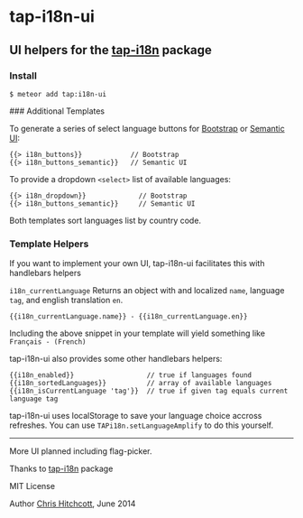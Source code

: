 # tap-i18n-ui

## UI helpers for the [tap-i18n](https://github.com/TAPevents/tap-i18n) package

### Install

    $ meteor add tap:i18n-ui

### Additional Templates

To generate a series of select language buttons for [Bootstrap](http://getbootstrap.com/) or [Semantic UI](http://semantic-ui.com/):

    {{> i18n_buttons}}            // Bootstrap
    {{> i18n_buttons_semantic}}   // Semantic UI

To provide a dropdown `<select>` list of available languages:

    {{> i18n_dropdown}}             // Bootstrap
    {{> i18n_buttons_semantic}}     // Semantic UI


Both templates sort languages list by country code.

### Template Helpers

If you want to implement your own UI, tap-i18n-ui facilitates this with handlebars helpers

`i18n_currentLanguage` Returns an object with and localized `name`, language `tag`, and english translation `en`.

    {{i18n_currentLanguage.name}} - {{i18n_currentLanguage.en}}

Including the above snippet in your template will yield something like `Français - (French)`

tap-i18n-ui also provides some other handlebars helpers:

    {{i18n_enabled}}                  // true if languages found
    {{i18n_sortedLanguages}}          // array of available languages
    {{i18n_isCurrentLanguage 'tag'}}  // true if given tag equals current language tag

tap-i18n-ui uses localStorage to save your language choice accross refreshes. You can use `TAPi18n.setLanguageAmplify` to do this yourself.

---

More UI planned including flag-picker.

Thanks to [tap-i18n](https://github.com/TAPevents/tap-i18n) package

MIT License

Author [Chris Hitchcott](http://github.com/hitchcott),  June 2014
